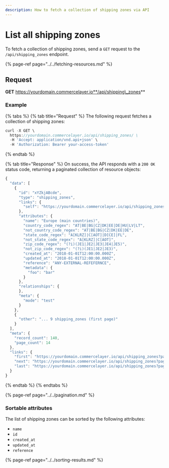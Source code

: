 ```yaml
---
description: How to fetch a collection of shipping zones via API
---
```


# List all shipping zones

To fetch a collection of shipping zones, send a `GET` request to the `/api/shipping_zones` endpoint.

{% page-ref page="../../fetching-resources.md" %}

## Request

**GET** https://yourdomain.commercelayer.io**/api/shipping\_zones**

### **Example**

{% tabs %}
{% tab title="Request" %}
The following request fetches a collection of shipping zones:

```javascript
curl -X GET \
  https://yourdomain.commercelayer.io/api/shipping_zones/ \
  -H 'Accept: application/vnd.api+json' \
  -H 'Authorization: Bearer your-access-token'
```
{% endtab %}

{% tab title="Response" %}
On success, the API responds with a `200 OK` status code, returning a paginated collection of resource objects:

```javascript
{
  "data": [
    {
      "id": "xYZkjABcde",
      "type": "shipping_zones",
      "links": {
        "self": "https://yourdomain.commercelayer.io/api/shipping_zones/xYZkjABcde"
      },
      "attributes": {
        "name": "Europe (main countries)",
        "country_code_regex": "AT|BE|BG|CZ|DK|EE|DE|HU|LV|LT",
        "not_country_code_regex": "AT|BE|BG|CZ|DK|EE|DE",
        "state_code_regex": "A[KLRZ]|C[AOT]|D[CE]|FL",
        "not_state_code_regex": "A[KLRZ]|C[AOT]",
        "zip_code_regex": "(?i)(JE1|JE2|JE3|JE4|JE5)",
        "not_zip_code_regex": "(?i)(JE1|JE2|JE3)",
        "created_at": "2018-01-01T12:00:00.000Z",
        "updated_at": "2018-01-01T12:00:00.000Z",
        "reference": "ANY-EXTERNAL-REFEFERNCE",
        "metadata": {
          "foo": "bar"
        }
      },
      "relationships": {
      },
      "meta": {
        "mode": "test"
      }
    },
    {
      "other": "... 9 shipping_zones (first page)"
    }
  ],
  "meta": {
    "record_count": 140,
    "page_count": 14
  },
  "links": {
    "first": "https://yourdomain.commercelayer.io/api/shipping_zones?page[number]=1&page[size]=10",
    "next": "https://yourdomain.commercelayer.io/api/shipping_zones?page[number]=2&page[size]=10",
    "last": "https://yourdomain.commercelayer.io/api/shipping_zones?page[number]=14&page[size]=10"
  }
}
```
{% endtab %}
{% endtabs %}

{% page-ref page="../../pagination.md" %}

### Sortable attributes

The list of shipping zones can be sorted by the following attributes:

* `name`
* `id`
* `created_at`
* `updated_at`
* `reference`

{% page-ref page="../../sorting-results.md" %}

